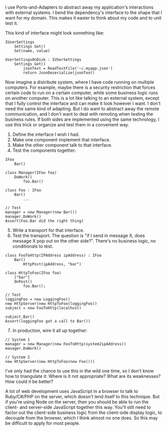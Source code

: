 I use Ports-and-Adapters to abstract away my application's interactions with external systems.
I bend the dependency's interface to the shape that I want for my domain.
This makes it easier to think about my code and to unit test it.

This kind of interface might look something like:

	IUserSettings
		Settings Get()
		Set(name, value)
	
	UserSettingsOnDisk : IUSerSettings
		Settings Get()
			jsonText = ReadTextFile('~/.myapp.json')
			return JsonDeserialize(jsonText)

Now imagine a distribute system, where I have code running on multiple computers.
For example, maybe there is a security restriction that forces certain code to run on a certain computer, while some business logic runs on another computer.
This is a lot like talking to an external system, except that I fully control the interface and can make it look however I want.
I don't need the same kind of adapting.
But I do want to abstract away the remote communication, and I don't want to deal with remoting when testing the business rules.
If both sides are implemented using the same technology, I use this trick or organize and test them in a convenient way. 

1. Define the interface I wish I had.
2. Make one component implement that interface.
3. Make the other component talk to that interface.
4. Test the components together.

```
IFoo
	Bar()
	
class Manager(IFoo foo)
	DoWork()
		foo.Bar()

class Foo : IFoo
	Bar()
		...

// Test
manager = new Manager(new Bar())
manager.DoWork()
Assert(Foo.Bar did the right thing)
```

5. Write a transport for that interface.
6. Test the transport. The question is "if I send in message X, does message X pop out on the other side?". There's no business logic, no conditionals to test. 

```
class FooToHttp(IPAddress ipAddress) : IFoo
	Bar()
		HttpPost(ipAddress, "bar")

class HttpToFoo(IFoo foo)
	["bar"]
	OnPost()
		foo.Bar();

// Test
loggingFoo = new LoggingFoo()
new HttpServer(new HttpToFoo(loggingFoo))
subject = new FooToHttp(localhost)

subject.Bar()
Assert(loggingFoo got a call to Bar())
```

7. In production, wire it all up together:

```
// System 1
manager = new Manager(new FooToHttp(system2ipAddress))
manager.DoWork()

// System 2
new HttpServer(new HttpToFoo(new Foo()))
```

I've only had the chance to use this in the wild one time, so I don't know how to triangulate it: Where is it not appropriate? What are its weaknesses? How could it be better?

A lot of web development uses JavaScript in a browser to talk to Ruby/C#/PHP on the server, which doesn't lend itself to this technique. But if you're using Node on the server, then you should be able to run the client- and server-side JavaScript together this way. You'll still need to factor out the client-side business logic from the client-side display logic, to decouple from the browser, which I think almost no one does. So this may be difficult to apply for most people.
